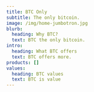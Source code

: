 ```yaml
---
title: BTC Only
subtitle: The only bitcoin.
image: /img/home-jumbotron.jpg
blurb:
  heading: Why BTC?
  text: BTC the only bitcoin.
intro:
  heading: What BTC offers
  text: BTC offers more.
products: []
values:
  heading: BTC values
  text: BTC is value
---
```


